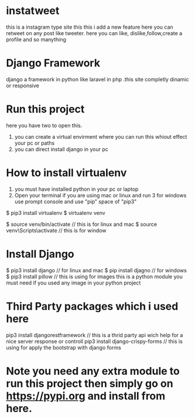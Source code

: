 # instatweet
this is a instagram type site this  this i add a new feature here you can retweet on any post like tweeter. here you can like, dislike,follow,create a profile and so manything

# Django Framework  
django a framework in python like laravel in php .this site completly dinamic or responsive 

# Run this project

here you have two to open this.
1. you can create a virtual envirment where you can run this whiout effect your pc or paths 
2. you can direct install django in your pc 

# How to install virtualenv
1. you must have installed python in your pc or laptop
2. Open your terminal if you are using mac or linux and run 
3 for windows use prompt console  and use "pip" space of "pip3"

 $ pip3 install virtualenv
 $ virtualenv venv  
 
 $ source venv/bin/activate   // this is for linux and mac
 $ source venv\Scripts\activate   // this is for window
 
 # Install Django 
 
 $ pip3 install django // for linux and mac
 $ pip install djagno // for windows
 $ pip3 install pillow  // this is using for images  this is a python module you must need if you used any image in your python project 
 
 # Third Party packages which i used here 
 pip3 install djangorestframework  // this is a thrid party api wich help for a nice server response or controll 
 pip3 install django-crispy-forms  // this is using for apply the bootstrap with django forms 
 
 # Note you need any extra module to run this project then simply go on  https://pypi.org  and install from here. 
 
 
 
 
 
 
 
 
 
